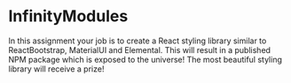 # InfinityModules

In this assignment your job is to create a React styling library similar to ReactBootstrap, MaterialUI and Elemental. This will result in a published NPM package which is exposed to the universe! The most beautiful styling library will receive a prize!
